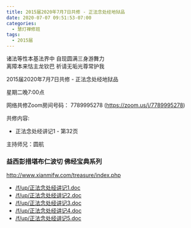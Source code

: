 ```yaml
---
title: 2015届2020年7月7日共修 - 正法念处经地狱品
date: 2020-07-07 09:51:53-07:00
categories:
  - 慧灯禅修班
tags:
  - 2015届
---
```

诸法等性本基法界中 自现圆满三身游舞力  
离障本来怙主龙钦巴 祈请无垢光尊常护我  

2015届2020年7月7日共修 - 正法念处经地狱品 

星期二晚7:00点

网络共修Zoom房间号码： 7789995278 (<https://zoom.us/j/7789995278>)

共修内容: 

* 正法念处经讲记1 - 第32页

主持师兄：圆航

### 益西彭措堪布仁波切 佛经宝典系列
<http://www.xianmifw.com/treasure/index.php>

- [/f/up/正法念处经讲记1.doc](https://hdvblob.blob.core.windows.net/hdv/f/up/正法念处经讲记1.doc)
- [/f/up/正法念处经讲记2.doc](https://hdvblob.blob.core.windows.net/hdv/f/up/正法念处经讲记2.doc)
- [/f/up/正法念处经讲记3.doc](https://hdvblob.blob.core.windows.net/hdv/f/up/正法念处经讲记3.doc)
- [/f/up/正法念处经讲记4.doc](https://hdvblob.blob.core.windows.net/hdv/f/up/正法念处经讲记4.doc)
- [/f/up/正法念处经讲记5.doc](https://hdvblob.blob.core.windows.net/hdv/f/up/正法念处经讲记5.doc)
